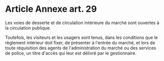 # Article Annexe art. 29

Les voies de desserte et de circulation intérieure du marché sont ouvertes à la circulation publique.

Toutefois, les visiteurs et les usagers sont tenus, dans les conditions que le règlement intérieur doit fixer, de présenter à l'entrée du marché, et lors de toute réquisition des agents de l'administration du marché ou des services de police, un titre d'accès qui leur est délivré par le gestionnaire.
